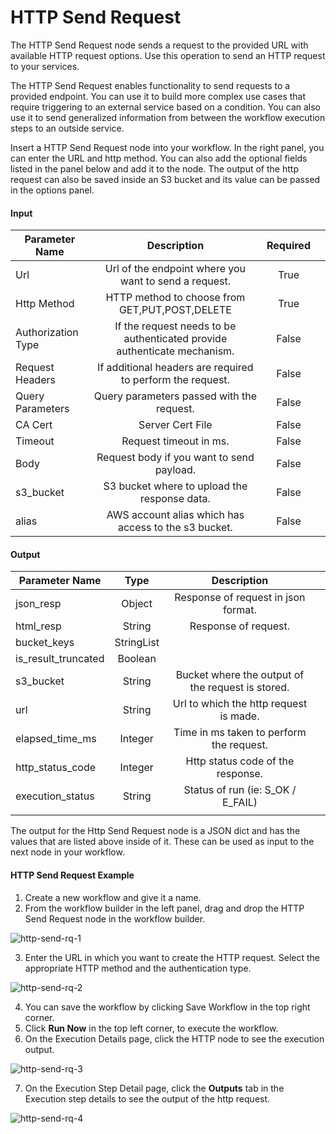 # HTTP Send Request

The HTTP Send Request node sends a request to the provided URL with available HTTP request options. Use this operation to send an HTTP request to your services.

The HTTP Send Request enables functionality to send requests to a provided endpoint. You can use it to build more complex use cases that require triggering to an external service based on a condition. You can also use it to send generalized information from between the workflow execution steps to an outside service.

Insert a HTTP Send Request node into your workflow. In the right panel, you can enter the URL and http method. You can also add the optional fields listed in the panel below and add it to the node. The output of the http request can also be saved inside an S3 bucket and its value can be passed in the options panel.

#### Input

| Parameter Name     |                               Description                                | Required |     |
| ------------------ | :----------------------------------------------------------------------: | :------: | --- |
| Url                |          Url of the endpoint where you want to send a request.           |   True   |     |
| Http Method        |              HTTP method to choose from GET,PUT,POST,DELETE              |   True   |     |
| Authorization Type | If the request needs to be authenticated provide authenticate mechanism. |  False   |     |
| Request Headers    |        If additional headers are required to perform the request.        |  False   |     |
| Query Parameters   |                Query parameters passed with the request.                 |  False   |     |
| CA Cert            |                             Server Cert File                             |  False   |     |
| Timeout            |                          Request timeout in ms.                          |  False   |     |
| Body               |                Request body if you want to send payload.                 |  False   |     |
| s3_bucket          |               S3 bucket where to upload the response data.               |  False   |     |
| alias              |           AWS account alias which has access to the s3 bucket.           |  False   |     |

#### Output

| Parameter Name      |    Type    |                    Description                    |     |
| ------------------- | :--------: | :-----------------------------------------------: | --- |
| json_resp           |   Object   |        Response of request in json format.        |     |
| html_resp           |   String   |               Response of request.                |     |
| bucket_keys         | StringList |                                                   |     |
| is_result_truncated |  Boolean   |                                                   |     |
| s3_bucket           |   String   | Bucket where the output of the request is stored. |     |
| url                 |   String   |      Url to which the http request is made.       |     |
| elapsed_time_ms     |  Integer   |     Time in ms taken to perform the request.      |     |
| http_status_code    |  Integer   |         Http status code of the response.         |     |
| execution_status    |   String   |         Status of run (ie: S_OK / E_FAIL)         |     |
|                     |            |                                                   |     |

The output for the Http Send Request node is a JSON dict and has the values that are listed above inside of it. These can be used as input to the next node in your workflow.

#### HTTP Send Request Example

1. Create a new workflow and give it a name.
2. From the workflow builder in the left panel, drag and drop the HTTP Send Request node in the workflow builder.

![http-send-rq-1](https://github.com/spotinst/help/assets/106514736/e1840c5d-ecf4-4204-8ef6-7462daa363f2)

3. Enter the URL in which you want to create the HTTP request. Select the appropriate HTTP method and the authentication type.

![http-send-rq-2](https://github.com/spotinst/help/assets/106514736/4c84b529-ccee-4962-a2dd-0b4155a6be56)

4. You can save the workflow by clicking Save Workflow in the top right corner.
5. Click **Run Now** in the top left corner, to execute the workflow.
6. On the Execution Details page, click the HTTP node to see the execution output.

![http-send-rq-3](https://github.com/spotinst/help/assets/106514736/ecc48a60-6400-4c71-a731-97f4135fa4c0)

7. On the Execution Step Detail page, click the **Outputs** tab in the Execution step details to see the output of the http request.

![http-send-rq-4](https://github.com/spotinst/help/assets/106514736/d2154bfc-beb0-4e04-af25-a560cc370c4e)
